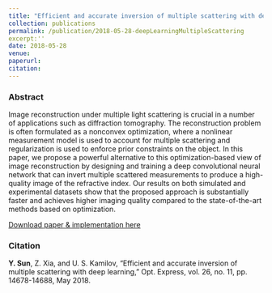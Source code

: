 ```yaml
---
title: "Efficient and accurate inversion of multiple scattering with deep learning, Optical Express, 2018"
collection: publications
permalink: /publication/2018-05-28-deepLearningMultipleScattering
excerpt:''
date: 2018-05-28
venue:
paperurl:
citation:
---
```


### Abstract
Image reconstruction under multiple light scattering is crucial in a number of applications such as diffraction tomography. The reconstruction problem is often formulated as a nonconvex optimization, where a nonlinear measurement model is used to account for multiple scattering and regularization is used to enforce prior constraints on the object. In this paper, we propose a powerful alternative to this optimization-based view of image reconstruction by designing and training a deep convolutional neural network that can invert multiple scattered measurements to produce a high-quality image of the refractive index. Our results on both simulated and experimental datasets show that the proposed approach is substantially faster and achieves higher imaging quality compared to the state-of-the-art methods based on optimization.

[Download paper & implementation here](https://github.com/sunyumark/ScaDec-deep-learning-diffractive-tomography)

### Citation

__Y. Sun__, Z. Xia, and U. S. Kamilov, “Efficient and accurate inversion of multiple scattering with deep learning,” Opt. Express, vol. 26, no. 11, pp. 14678-14688, May 2018.

